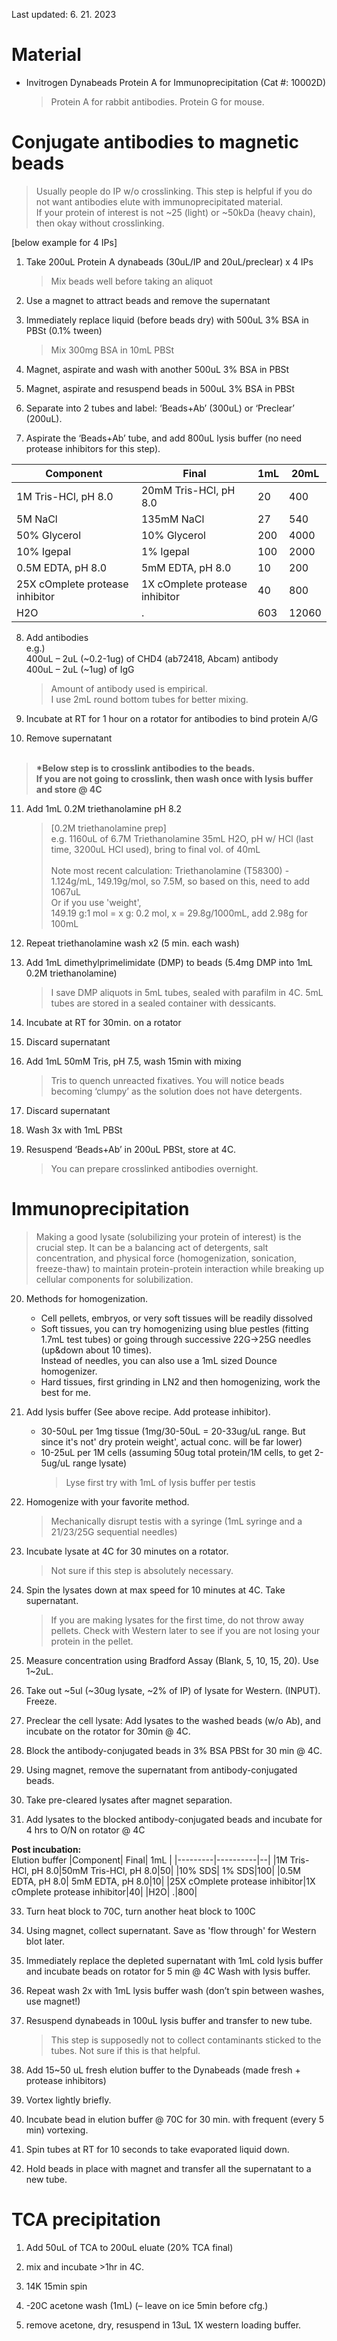 Last updated: 6. 21. 2023

# Material 
- Invitrogen Dynabeads Protein A for Immunoprecipitation (Cat #: 10002D)
    > Protein A for rabbit antibodies. Protein G for mouse. 

# Conjugate antibodies to magnetic beads
  > Usually people do IP w/o crosslinking. This step is helpful if you do not want antibodies elute with immunoprecipitated material.<br>
  > If your protein of interest is not ~25 (light) or ~50kDa (heavy chain), then okay without crosslinking.

[below example for 4 IPs]

1. Take 200uL Protein A dynabeads (30uL/IP and 20uL/preclear) x 4 IPs
    > Mix beads well before taking an aliquot
 
2. Use a magnet to attract beads and remove the supernatant 
 
3. Immediately replace liquid (before beads dry) with 500uL 3% BSA in PBSt (0.1% tween) 
    > Mix 300mg BSA in 10mL PBSt
 
4. Magnet, aspirate and wash with another 500uL 3% BSA in PBSt
 
5. Magnet, aspirate and resuspend beads in 500uL 3% BSA in PBSt
 
6. Separate into 2 tubes and label: ‘Beads+Ab’ (300uL) or ‘Preclear’ (200uL). 
 
7. Aspirate the ‘Beads+Ab’ tube, and add 800uL lysis buffer (no need protease inhibitors for this step). 

|Component| Final| 1mL | 20mL|
|---------|----------|--|--|
|1M Tris-HCl, pH 8.0|20mM Tris-HCl, pH 8.0|20|400|
|5M NaCl| 135mM NaCl|27|540|
|50% Glycerol|10% Glycerol|200|4000|
|10% Igepal|1% Igepal|100|2000|
|0.5M EDTA, pH 8.0| 5mM EDTA, pH 8.0|10|200|
|25X cOmplete protease inhibitor|1X cOmplete protease inhibitor|40|800|
|H2O| .|603|12060|
 
8. Add antibodies <br>
e.g.)<br>
400uL – 2uL (~0.2-1ug) of CHD4 (ab72418, Abcam) antibody<br>
400uL – 2uL (~1ug) of IgG <br>
    > Amount of antibody used is empirical. <br>
    > I use 2mL round bottom tubes for better mixing.

9. Incubate at RT for 1 hour on a rotator for antibodies to bind protein A/G
 
10. Remove supernatant
<br><br>
> <b>*Below step is to crosslink antibodies to the beads.</b>  <br>
> <b>If you are not going to crosslink, then wash once with lysis buffer and store @ 4C </b><br>

11. Add 1mL 0.2M triethanolamine pH 8.2
    > [0.2M triethanolamine prep]<br>
    > e.g. 1160uL of 6.7M Triethanolamine 35mL H2O, pH w/ HCl (last time, 3200uL HCl used), bring to final vol. of 40mL <br><br>
    > Note most recent calculation: Triethanolamine (T58300) - 1.124g/mL, 149.19g/mol, so 7.5M, so based on this, need to add 1067uL <br>
    > Or if you use 'weight',<br>
    > 149.19 g:1 mol = x g: 0.2 mol, x = 29.8g/1000mL, add 2.98g for 100mL <br>
 
12. Repeat triethanolamine wash x2 (5 min. each wash)
 
13. Add 1mL dimethylprimelimidate (DMP) to beads (5.4mg DMP into 1mL 0.2M triethanolamine)
    > I save DMP aliquots in 5mL tubes, sealed with parafilm in 4C. 5mL tubes are stored in a sealed container with dessicants.  

14. Incubate at RT for 30min. on a rotator
 
15. Discard supernatant
 
16. Add 1mL 50mM Tris, pH 7.5, wash 15min with mixing
    > Tris to quench unreacted fixatives.
    > You will notice beads becoming ‘clumpy’ as the solution does not have detergents.

17. Discard supernatant
 
18. Wash 3x with 1mL PBSt
 
19. Resuspend ‘Beads+Ab’ in 200uL PBSt, store at 4C.
    > You can prepare crosslinked antibodies overnight. 
  
# Immunoprecipitation
 
> Making a good lysate (solubilizing your protein of interest) is the crucial step. It can be a balancing act of detergents, salt concentration, and physical force (homogenization, sonication, freeze-thaw) to maintain protein-protein interaction while breaking up cellular components for solubilization. 

20. Methods for homogenization.
    - Cell pellets, embryos, or very soft tissues will be readily dissolved
    - Soft tissues, you can try homogenizing using blue pestles (fitting 1.7mL test tubes) or going through successive 22G->25G needles (up&down about 10 times).<br>
      Instead of needles, you can also use a 1mL sized Dounce homogenizer.
    - Hard tissues, first grinding in LN2 and then homogenizing, work the best for me.

21. Add lysis buffer (See above recipe. Add protease inhibitor).
    - 30-50uL per 1mg tissue (1mg/30-50uL = 20-33ug/uL range. But since it's not' dry protein weight', actual conc. will be far lower) 
    - 10-25uL per 1M cells (assuming 50ug total protein/1M cells, to get 2-5ug/uL range lysate)
      > Lyse first try with 1mL of lysis buffer per testis

22. Homogenize with your favorite method.
    > Mechanically disrupt testis with a syringe (1mL syringe and a 21/23/25G sequential needles)
 
23. Incubate lysate at 4C for 30 minutes on a rotator.
    > Not sure if this step is absolutely necessary. 
 
24. Spin the lysates down at max speed for 10 minutes at 4C. Take supernatant. 
    > If you are making lysates for the first time, do not throw away pellets. Check with Western later to see if you are not losing your protein in the pellet. 

26. Measure concentration using Bradford Assay (Blank, 5, 10, 15, 20). Use 1~2uL. 
 
27. Take out ~5ul (~30ug lysate, ~2% of IP) of lysate for Western. (INPUT). Freeze.
 
28. Preclear the cell lysate: Add lysates to the washed beads (w/o Ab), and incubate on the rotator for 30min @ 4C.

29. Block the antibody-conjugated beads in 3% BSA PBSt for 30 min @ 4C. 
 
30. Using magnet, remove the supernatant from antibody-conjugated beads.
 
31. Take pre-cleared lysates after magnet separation.
 
32. Add lysates to the blocked antibody-conjugated beads and incubate for 4 hrs to O/N on rotator @ 4C

 
<b>Post incubation:</b><br>
Elution buffer
|Component| Final| 1mL |
|---------|----------|--|
|1M Tris-HCl, pH 8.0|50mM Tris-HCl, pH 8.0|50|
|10% SDS| 1% SDS|100|
|0.5M EDTA, pH 8.0| 5mM EDTA, pH 8.0|10|
|25X cOmplete protease inhibitor|1X cOmplete protease inhibitor|40|
|H2O| .|800|

33. Turn heat block to 70C, turn another heat block to 100C 
 
34. Using magnet, collect supernatant. Save as 'flow through' for Western blot later. 
 
35. Immediately replace the depleted supernatant with 1mL cold lysis buffer and incubate beads on rotator for 5 min @ 4C
Wash with lysis buffer.
 
36. Repeat wash 2x with 1mL lysis buffer wash (don’t spin between washes, use magnet!)
 
37. Resuspend dynabeads in 100uL lysis buffer and transfer to new tube.
    > This step is supposedly not to collect contaminants sticked to the tubes. Not sure if this is that helpful. 
 
38. Add 15~50 uL fresh elution buffer to the Dynabeads (made fresh + protease inhibitors) 
 
39. Vortex lightly briefly. 
 
40. Incubate bead in elution buffer @ 70C for 30 min. with frequent (every 5 min) vortexing. 
 
41. Spin tubes at RT for 10 seconds to take evaporated liquid down. 
 
42. Hold beads in place with magnet and transfer all the supernatant to a new tube. 


# TCA precipitation 
 
1. Add 50uL of TCA to 200uL eluate (20% TCA final)
 
2. mix and incubate >1hr in 4C.
 
3. 14K 15min spin
 
4. -20C acetone wash (1mL) (– leave on ice 5min before cfg.)
 
5. remove acetone, dry, resuspend in 13uL 1X western loading buffer.

